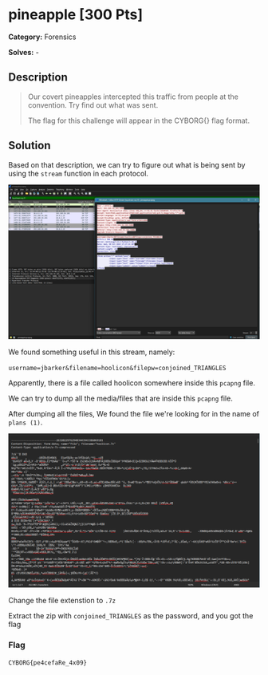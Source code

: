 # pineapple [300 Pts]

**Category:** Forensics

**Solves:** -

## Description
> Our covert pineapples intercepted this traffic from people at the convention. Try find out what was sent.
>
> The flag for this challenge will appear in the CYBORG{} flag format.

## Solution

Based on that description, we can try to figure out what is being sent by using the `stream` function in each protocol.

![stream-1](image.png)

We found something useful in this stream, namely:

`username=jbarker&filename=hoolicon&filepw=conjoined_TRIANGLES`

Apparently, there is a file called hoolicon somewhere inside this `pcapng` file.

We can try to dump all the media/files that are inside this `pcapng` file.

After dumping all the files, We found the file we're looking for in the name of `plans (1)`.

![alt text](image-1.png)

Change the file extenstion to `.7z`

Extract the zip with `conjoined_TRIANGLES` as the password, and you got the flag

### Flag

`CYBORG{pe4cefaRe_4x09}`
